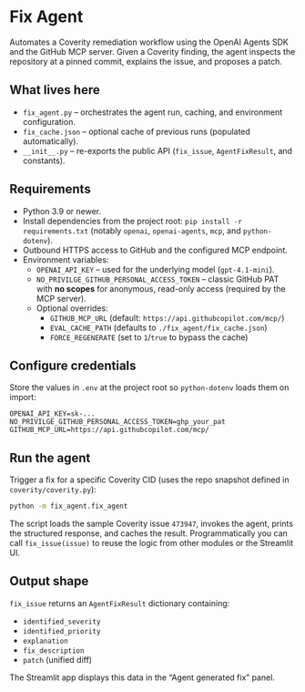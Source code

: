 # Fix Agent

Automates a Coverity remediation workflow using the OpenAI Agents SDK and the GitHub MCP server. Given a Coverity finding, the agent inspects the repository at a pinned commit, explains the issue, and proposes a patch.

## What lives here
- `fix_agent.py` – orchestrates the agent run, caching, and environment configuration.
- `fix_cache.json` – optional cache of previous runs (populated automatically).
- `__init__.py` – re-exports the public API (`fix_issue`, `AgentFixResult`, and constants).

## Requirements
- Python 3.9 or newer.
- Install dependencies from the project root: `pip install -r requirements.txt` (notably `openai`, `openai-agents`, `mcp`, and `python-dotenv`).
- Outbound HTTPS access to GitHub and the configured MCP endpoint.
- Environment variables:
  - `OPENAI_API_KEY` – used for the underlying model (`gpt-4.1-mini`).
  - `NO_PRIVILGE_GITHUB_PERSONAL_ACCESS_TOKEN` – classic GitHub PAT with **no scopes** for anonymous, read-only access (required by the MCP server).
  - Optional overrides:
    - `GITHUB_MCP_URL` (default: `https://api.githubcopilot.com/mcp/`)
    - `EVAL_CACHE_PATH` (defaults to `./fix_agent/fix_cache.json`)
    - `FORCE_REGENERATE` (set to `1`/`true` to bypass the cache)

## Configure credentials
Store the values in `.env` at the project root so `python-dotenv` loads them on import:

```env
OPENAI_API_KEY=sk-...
NO_PRIVILGE_GITHUB_PERSONAL_ACCESS_TOKEN=ghp_your_pat
GITHUB_MCP_URL=https://api.githubcopilot.com/mcp/
```

## Run the agent
Trigger a fix for a specific Coverity CID (uses the repo snapshot defined in `coverity/coverity.py`):

```bash
python -m fix_agent.fix_agent
```

The script loads the sample Coverity issue `473947`, invokes the agent, prints the structured response, and caches the result. Programmatically you can call `fix_issue(issue)` to reuse the logic from other modules or the Streamlit UI.

## Output shape
`fix_issue` returns an `AgentFixResult` dictionary containing:
- `identified_severity`
- `identified_priority`
- `explanation`
- `fix_description`
- `patch` (unified diff)

The Streamlit app displays this data in the “Agent generated fix” panel.
